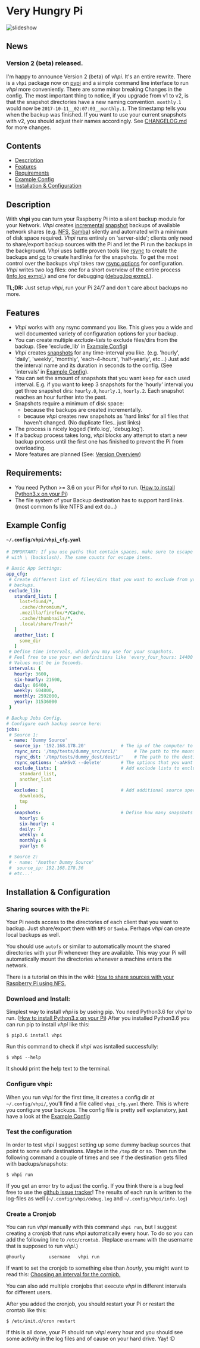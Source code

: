 # Very Hungry Pi
<img src="assets/slideshow.gif" alt="slideshow" />

## News

### Version 2 (beta) released.

I'm happy to announce Version 2 (beta) of *vhpi*.
It's an entire rewrite. There is a `vhpi` package now on [pypi](https://pypi.python.org/pypi/vhpi) and a simple command line interface to run *vhpi* more conveniently. There are some minor breaking Changes in the config. The most important thing to notice, if you upgrade from v1 to v2, is that the snapshot directories have a new naming convention. `monthly.1` would now be `2017-10-11__02:07:03__monthly.1`. The timestamp tells you when the backup was finished. If you want to use your current snapshots with v2, you should adjust their names accordingly. See [CHANGELOG.md](https://github.com/feluxe/very_hungry_pi/blob/2.0/CHANGELOG.md) for more changes.

## Contents
* [Description](#description)
* [Features](#features)
* [Requirements](#requirements)
* [Example Config](#example_config)
* [Installation & Configuration](#install)

## <a name="description"></a> Description
With **vhpi** you can turn your Raspberry Pi into a silent backup module for your Network.
*Vhpi* creates [incremental](https://en.wikipedia.org/wiki/Incremental_backup) [snapshot](https://github.com/feluxe/very_hungry_pi/wiki/Snapshots-explanation) backups of available network shares (e.g. [NFS](https://en.wikipedia.org/wiki/Network_File_System), [Samba](https://en.wikipedia.org/wiki/Samba_(software))) silently and automated with a minimum of disk space required.
*Vhpi* runs entirely on 'server-side'; clients only need to share/export backup sources with the Pi and let the Pi run the backups in the background. 
*Vhpi* uses battle proven tools like [rsync](https://en.wikipedia.org/wiki/Rsync) to create the backups and [cp](https://en.wikipedia.org/wiki/Cp_(Unix)) to create hardlinks for the snapshots. 
To get the most control over the backups *vhpi* takes raw [rsync options](http://linux.die.net/man/1/rsync) for configuration.
*Vhpi* writes two log files: one for a short overview of the entire process ([info.log exmpl.](vhpi/examples/info.log)) and one for debugging ([debug.log exmpl.](vhpi/examples/debug.log)).


**TL;DR:** Just setup *vhpi*, run your Pi 24/7 and don't care about backups no more.
<br>

## <a name="features"></a> Features

* *Vhpi* works with any rsync command you like. This gives you a wide and well documented variety of configuration options for your backup.
* You can create multiple *exclude-lists* to exclude files/dirs from the backup. (See 'exclude_lib' in [Example Config](#example_config))
* *Vhpi* creates [snapshots](https://github.com/feluxe/very_hungry_pi/wiki/Snapshots-explanation) for any time-interval you like. (e.g. 'hourly', 'daily', 'weekly', 'monthly', 'each-4-hours', 'half-yearly', etc...) Just add the interval name and its duration in seconds to the config. (See 'intervals' in [Example Config](#example_config)).
* You can set the amount of snapshots that you want keep for each used interval.
    E.g. if you want to keep 3 snapshots for the 'hourly' interval you get three snapshot dirs: `hourly.0`, `hourly.1`, `hourly.2`. Each snapshot reaches an hour further into the past.
* Snapshots require a minimum of disk space:
    * because the backups are created incrementally. 
    * because *vhpi* creates new snapshots as 'hard links' for all files that haven't changed. (No duplicate files.. just links)
* The process is nicely logged ('info.log', 'debug.log').
* If a backup process takes long, *vhpi* blocks any attempt to start a new backup process until the first one has finished to prevent the Pi from overloading.
* More features are planned (See: [Version Overview](https://github.com/feluxe/very_hungry_pi/wiki/Version-Overview-(TODOs)))

## <a name="requirements"></a> Requirements:

* You need Python >= 3.6 on your Pi for *vhpi* to run. ([How to install Python3.x on your Pi](https://github.com/feluxe/very_hungry_pi/wiki/Install-Python3.X-from-source-on-a-Raspberry-Pi-(Raspbian)))
* The file system of your Backup destination has to support hard links. (most common fs like NTFS and ext do...)

## <a name="example_config"></a> Example Config

#### `~/.config/vhpi/vhpi_cfg.yaml`

 ```yaml  
# IMPORTANT: If you use paths that contain spaces, make sure to escape them 
# with \ (backslash). The same counts for escape items.

# Basic App Settings:
app_cfg:
  # Create different list of files/dirs that you want to exclude from your
  # backups.
  exclude_lib:
    standard_list: [
      lost+found/*,
      .cache/chromium/*,
      .mozilla/firefox/*/Cache,
      .cache/thumbnails/*,
      .local/share/Trash/*
    ]
    another_list: [
      some_dir
    ]
  # Define time intervals, which you may use for your snapshots.
  # Feel free to use your own definitions like 'every_four_hours: 14400' etc.
  # Values must be in Seconds.
  intervals: {
    hourly: 3600,
    six-hourly: 21600,
    daily: 86400,
    weekly: 604800,
    monthly: 2592000,
    yearly: 31536000
  }

# Backup Jobs Config.
# Configure each backup source here:
jobs:
  # Source 1:
  - name: 'Dummy Source'
    source_ip: '192.168.178.20'             # The ip of the computer to which the mounted src dir belongs to. If it's a local source use: "127.0.0.1" or "localhost".
    rsync_src: '/tmp/tests/dummy_src/src1/'      # The path to the mounted or local dir.
    rsync_dst: '/tmp/tests/dummy_dest/dest1/'    # The path to the destination dir in which each snapshot is created.
    rsync_options: '-aAHSvX --delete'       # The options that you want to use for your rsync backup. Default is "-av". More info on rsync: http://linux.die.net/man/1/rsync
    exclude_lists: [                        # Add exclude lists to exclude a list of file/folders. See above: app_cfg -> exclude_lib
      standard_list,
      another_list
    ]
    excludes: [                             # Add additional source specific exclude files/dirs that are not covered by the exclude lists.
      downloads,
      tmp
    ]
    snapshots:                              # Define how many snapshots you want to keep for each interval. Older snapshots are deleted automatically.
      hourly: 6
      six-hourly: 4
      daily: 7
      weekly: 4
      monthly: 6
      yearly: 6

  # Source 2:
  # - name: 'Another Dummy Source'
  #  source_ip: 192.168.178.36
  # etc...'
 ```
 
## <a name="install"></a> Installation & Configuration


### Sharing sources with the Pi:

Your Pi needs access to the directories of each client that you want to backup. Just share/export them with `NFS` or `Samba`. Perhaps *vhpi* can create local backups as well.

You should use `autofs` or similar to automatically mount the shared directories with your Pi whenever they are available. This way your Pi will automatically mount the directories whenever a machine enters the network.

There is a tutorial on this in the wiki: [How to share sources with your Raspberry Pi using NFS.](https://github.com/feluxe/very_hungry_pi/wiki/How-to-share-sources-with-your-Raspberry-Pi-using-NFS.)


### Download and Install:

Simplest way to install *vhpi* is by useing pip. You need Python3.6 for *vhpi* to run. ([How to install Python3.x on your Pi](https://github.com/feluxe/very_hungry_pi/wiki/Install-Python3.X-from-source-on-a-Raspberry-Pi-(Raspbian)))
After you installed Python3.6 you can run pip to install *vhpi* like this:
```
$ pip3.6 install vhpi
```

Run this command to check if *vhpi* was isntalled successfully:

```
$ vhpi --help
```
It should print the help text to the terminal.


### Configure vhpi:

When you run *vhpi* for the first time, it creates a config dir at `~/.config/vhpi/`, you'll find a file called `vhpi_cfg.yaml` there. This is where you configure your backups. The config file is pretty self explanatory, just have a look at the [Example Config](#example_config)


### Test the configuration 

In order to test *vhpi* I suggest setting up some dummy backup sources that point to some safe destinations. Maybe in the `/tmp` dir or so. Then run the following command a couple of times and see if the destination gets filled with backups/snapshots:

 ```
 $ vhpi run
 ```
 
If you get an error try to adjust the config. If you think there is a bug feel free to use the [github issue tracker](https://github.com/feluxe/very_hungry_pi/issues)!
The results of each run is written to the log-files as well (`~/.config/vhpi/debug.log` and `~/.config/vhpi/info.log`)

### <a name="create_cronjob"></a> Create a Cronjob

You can run *vhpi* manually with this command `vhpi run`, but I suggest creating a cronjob that runs *vhpi* automatically every hour. To do so you can add the following line to `/etc/crontab`. (Replace `username` with the username that is supposed to run *vhpi*.)

```
@hourly         username   vhpi run
```

If want to set the cronjob to something else than *hourly*, you might want to read this: [Choosing an interval for the cornjob.](https://github.com/feluxe/very_hungry_pi/wiki/Choosing-an-interval-for-the-cronjob.)

You can also add multiple cronjobs that execute *vhpi* in different intervals for different users.

After you added the cronjob, you should restart your Pi or restart the crontab like this:

```
$ /etc/init.d/cron restart
```

If this is all done, your Pi should run *vhpi* every hour and you should see some activity in the log files and of cause on your hard drive. Yay! :D

